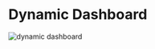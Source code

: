 # Dynamic Dashboard
![dynamic dashboard](https://github.com/pranjal-nama/Dynamic-Dashboard/assets/64887594/788094c9-4d36-4d18-bdcf-56381ad60970)
